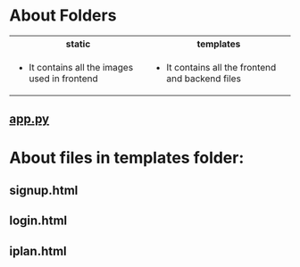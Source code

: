# About Folders
<table>
<tr>
<th>static</th>
<th>templates</th>
</tr>
<tr>
    <td>
    <ul>
    <li>It contains all the images used in frontend</li>
    </ul>
    </td>
    <td>
    <ul>
    <li>It contains all the frontend and backend files</li>
    </ul>
    </td>
</tr>
</table>

## <u>app.py</u>

# About files in templates folder:
## signup.html
## login.html
## iplan.html 
